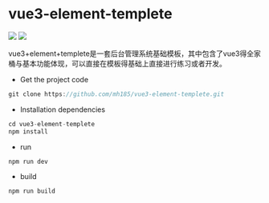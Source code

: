 # vue3-element-templete
[![](https://img.shields.io/badge/vue-%5E3.0.4-green#pic_center)](https://v3.cn.vuejs.org/) [![](https://img.shields.io/badge/element--plus-%5E1.0.2--beta.52-red)](https://element-plus.gitee.io/zh-CN/#/zh-CN/component/installation)

vue3+element+templete是一套后台管理系统基础模板，其中包含了vue3得全家桶与基本功能体现，可以直接在模板得基础上直接进行练习或者开发。
 - Get the project code
```javascript
git clone https://github.com/mh185/vue3-element-templete.git
```
- Installation dependencies
```javascript
cd vue3-element-templete
npm install
```
- run
```javascript
npm run dev
```
- build

```javascript
npm run build
```
